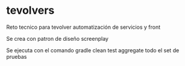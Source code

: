 # tevolvers
Reto tecnico para tevolver automatización de servicios y front

Se crea con patron de diseño screenplay

Se ejecuta con el comando gradle clean test aggregate todo el set de pruebas
